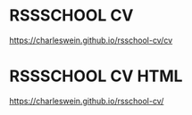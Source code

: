 # RSSSCHOOL CV
https://charleswein.github.io/rsschool-cv/cv
# RSSSCHOOL CV HTML
https://charleswein.github.io/rsschool-cv/

